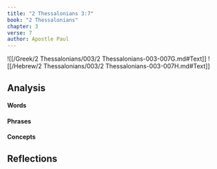 ```yaml
---
title: "2 Thessalonians 3:7"
book: "2 Thessalonians"
chapter: 3
verse: 7
author: Apostle Paul
---
```

![[/Greek/2 Thessalonians/003/2 Thessalonians-003-007G.md#Text]]
![[/Hebrew/2 Thessalonians/003/2 Thessalonians-003-007H.md#Text]]

## Analysis

#### Words

#### Phrases

#### Concepts

## Reflections
